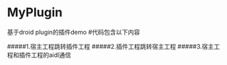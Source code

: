 # MyPlugin
基于droid plugin的插件demo
#代码包含以下内容

#####1.宿主工程跳转插件工程
#####2.插件工程跳转宿主工程
#####3.宿主工程和插件工程的aidl通信
